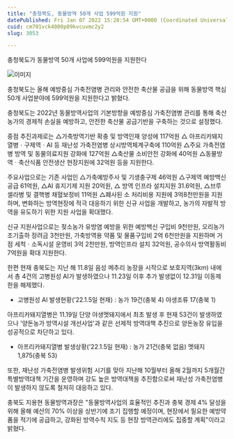 ```yaml
---
title: "충청북도, 동물방역 50개 사업 599억원 지원"
datePublished: Fri Jan 07 2022 15:28:54 GMT+0000 (Coordinated Universal Time)
cuid: cm701vck4000p09kvcuvmc2y2
slug: 3053

---
```



충청북도가 동물방역 50개 사업에 599억원을 지원한다

![이미지](https://cdn.hashnode.com/res/hashnode/image/upload/v1739252226490/ed4801cd-5d62-4c5a-9535-ee5b80fed291.jpeg)

충청북도는 올해 예방중심 가축전염병 관리와 안전한 축산물 공급을 위해 동물방역 핵심 50개 사업분야에 599억원을 지원한다고 밝혔다.

충청북도는 2022년 동물방역사업의 기본방향을 예방중심 가축전염병 관리를 통해 축산농가의 경제적 손실을 예방하고, 안전한 축산물 공급기반을 구축하는 것으로 설정했다.

중점 추진과제로는 △가축방역기반 확충 및 방역인재 양성에 117억원 △ 아프리카돼지열병ㆍ구제역ㆍAI 등 재난성 가축전염병 상시방역체계구축에 110억원 △주요 가축전염병 방역 및 동물의료지원 강화에 127억원 △축산물 소비안전 강화에 40억원 △동물방역ㆍ축산식품 안전생산 현장지원에 32억원 등을 지원한다.

주요사업으로는 기존 사업인 △가축예방주사 및 기생충구제 46억원 △구제역 예방백신 공급 61억원, △AI 휴지기제 지원 20억원, △ 방역 인프라 설치지원 31.6억원, △브루셀라병 및 결핵병 채혈보정비 11억원 △폐사된 소 처리비용 지원에 3억8천만원을 지원하며, 변화하는 방역현장에 적극 대응하기 위한 신규 사업을 개발하고, 농가의 자발적 방역을 유도하기 위한 지원 사업을 확대했다.

신규 지원사업으로는 젖소농가 유방염 예방을 위한 예방백신 구입비 9천만원, 오리농가 조기출하 장려금 3천만원, 가축방역용 약품 및 물품구입비 2억 6천만원을 지원하며 거점 세척ㆍ소독시설 운영비 3억 2천만원, 방역인프라 설치 32억원, 공수의사 방역활동비 7억원을 확대 지원한다.

한편 현재 충북도는 지난 해 11.8일 음성 메추리 농장을 시작으로 보호지역(3km) 내에서 총 4건의 고병원성 AI가 발생하였으나 11.23일 이후 추가 발생없이 12.31일 이동제한을 해제했다.

* 고병원성 AI 발생현황(‘22.1.5일 현재) : 농가 19건(충북 4) 야생조류 17(충북 1)

아프리카돼지열병은 11.19일 단양 야생멧돼지에서 최초 발생 후 현재 53건이 발생하였으나 '양돈농가 방역시설 개선사업'과 같은 선제적 방역대책 추진으로 양돈농장 유입을 성공적으로 차단하고 있다.

* 아프리카돼지열병 발생상황('22.1.5일 현재) : 농가 21건(충북 없음) 멧돼지 1,875(충북 53)

또한, 재난성 가축전염병 발생위험 시기를 맞아 지난해 10월부터 올해 2월까지 5개월간 특별방역대책 기간을 운영하며 강도 높은 방역대책을 추진함으로써 재난성 가축전염병이 발생하지 않도록 철저히 대응하고 있다.

충북도 지용현 동물방역과장은 "동물방역사업의 효율적인 추진과 충북 경제 4% 달성을 위해 올해 예산의 70% 이상을 상반기에 조기 집행할 예정이며, 현장에서 필요한 예방약품을 적기에 공급하고, 강화된 방역수칙 지도 등 현장 방역관리에도 집중할 계획"이라고 밝혔다.